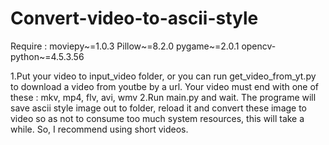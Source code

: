 # Convert-video-to-ascii-style
Require :
      moviepy~=1.0.3
      Pillow~=8.2.0
      pygame~=2.0.1
      opencv-python~=4.5.3.56
      
1.Put your video to input_video folder, or you can run get_video_from_yt.py to download a video from youtbe by a url. Your video must end with one of these : mkv, mp4, flv, avi, wmv
2.Run main.py and wait. The programe will save ascii style image out to folder, reload it and convert these image to video so as not to consume too much system resources, this will take a while. So, I recommend using short videos.
